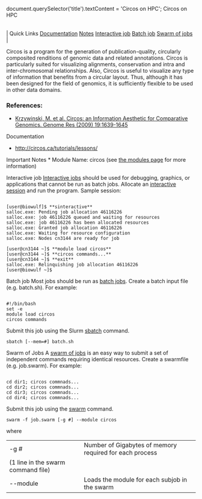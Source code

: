 

document.querySelector('title').textContent = 'Circos on HPC';
Circos on HPC


|  |
| --- |
| 
Quick Links
[Documentation](#doc)
[Notes](#notes)
[Interactive job](#int) 
[Batch job](#sbatch) 
[Swarm of jobs](#swarm) 
 |


 Circos is a program for the generation of publication-quality, circularly 
 composited renditions of genomic data and related annotations. Circos is 
 particularly suited for visualizing alignments, conservation and intra and 
 inter-chromosomal relationships. Also, Circos is useful to visualize any 
 type of information that benefits from a circular layout. Thus, although 
 it has been designed for the field of genomics, it is sufficiently flexible 
 to be used in other data domains. 


### References:


* [Krzywinski, 
 M. et al. Circos: an Information Aesthetic for Comparative Genomics. Genome 
 Res (2009) 19:1639-1645](http://genome.cshlp.org/content/early/2009/06/15/gr.092759.109.abstract)


Documentation
* <http://circos.ca/tutorials/lessons/>



Important Notes * Module Name: circos (see [the modules 
 page](/apps/modules.html) for more information)





Interactive job
[Interactive jobs](/docs/userguide.html#int) should be used for debugging, graphics, or applications that cannot be run as batch jobs.
Allocate an [interactive session](/docs/userguide.html#int) and run the program. Sample session:



```

[user@biowulf]$ **sinteractive**
salloc.exe: Pending job allocation 46116226
salloc.exe: job 46116226 queued and waiting for resources
salloc.exe: job 46116226 has been allocated resources
salloc.exe: Granted job allocation 46116226
salloc.exe: Waiting for resource configuration
salloc.exe: Nodes cn3144 are ready for job

[user@cn3144 ~]$ **module load circos**
[user@cn3144 ~]$ **circos commands...**
[user@cn3144 ~]$ **exit**
salloc.exe: Relinquishing job allocation 46116226
[user@biowulf ~]$

```




Batch job
Most jobs should be run as [batch jobs](/docs/userguide.html#submit).
Create a batch input file (e.g. batch.sh). For example:



```

#!/bin/bash
set -e
module load circos
circos commands
```

Submit this job using the Slurm [sbatch](/docs/userguide.html) command.



```
sbatch [--mem=#] batch.sh
```

Swarm of Jobs 
A [swarm of jobs](/apps/swarm.html) is an easy way to submit a set of independent commands requiring identical resources.
Create a swarmfile (e.g. job.swarm). For example:



```

cd dir1; circos commnads...
cd dir2; circos commnads...
cd dir3; circos commnads...
cd dir4; circos commnads...

```

Submit this job using the [swarm](/apps/swarm.html) command.



```
swarm -f job.swarm [-g #] --module circos
```

where
 

|  |  |
| --- | --- |
| -g *#*  | Number of Gigabytes of memory required for each process 
 (1 line in the swarm command file)  |
| --module  | Loads the module for each subjob in the swarm  |




